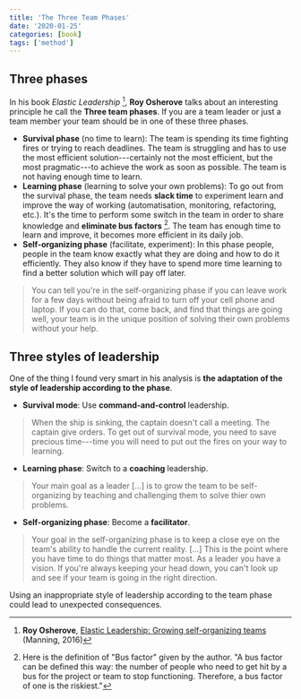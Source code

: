 ```yaml
---
title: 'The Three Team Phases'
date: '2020-01-25'
categories: [book]
tags: ['method']
---
```


## Three phases

In his book *Elastic Leadership* [^1], **Roy Osherove** talks about an interesting principle he call the **Three team phases**. If you are a team leader or just a team member your team should be in one of these three phases.

- **Survival phase** (no time to learn): The team is spending its time fighting fires or trying to reach deadlines. The team is struggling and has to use the most efficient solution---certainly not the most efficient, but the most pragmatic---to achieve the work as soon as possible. The team is not having enough time to learn.
- **Learning phase** (learning to solve your own problems): To go out from the survival phase, the team needs **slack time** to experiment learn and improve the way of working (automatisation, monitoring, refactoring, etc.). It's the time to perform some switch in the team in order to share knowledge and **eliminate bus factors** [^2]. The team has enough time to learn and improve, it becomes more efficient in its daily job.
- **Self-organizing phase** (facilitate, experiment): In this phase people, people in the team know exactly what they are doing and how to do it efficiently. They also know if they have to spend more time learning to find a better solution which will pay off later.

> You can tell you're in the self-organizing phase if you can leave work for a few days without being afraid to turn off your cell phone and laptop. If you can do that, come back, and find that things are going well, your team is in the unique position of solving their own problems without your help.

## Three styles of leadership

One of the thing I found very smart in his analysis is **the adaptation of the style of leadership according to the phase**.

- **Survival mode**: Use **command-and-control** leadership.

> When the ship is sinking, the captain doesn't call a meeting. The captain give orders. To get out of survival mode, you need to save precious time---time you will need to put out the fires on your way to learning.

- **Learning phase**: Switch to a **coaching** leadership.

> Your main goal as a leader [...] is to grow the team to be self-organizing by teaching and challenging them to solve thier own problems.

- **Self-organizing phase**: Become a **facilitator**.

> Your goal in the self-organizing phase is to keep a close eye on the team's ability to handle the current reality. [...] This is the point where you have time to do things that matter most. As a leader you have a vision. If you're always keeping your head down, you can't look up and see if your team is going in the right direction. 

Using an inappropriate style of leadership according to the team phase could lead to unexpected consequences.

[^1]: **Roy Osherove**, [Elastic Leadership: Growing self-organizing teams](https://www.goodreads.com/book/show/27751552-elastic-leadership) (Manning, 2016)

[^2]: Here is the definition of "Bus factor" given by the author.
"A bus factor can be defined this way: the number of people who need to get hit by a bus for the project or team to stop functioning. Therefore, a bus factor of one is the riskiest."